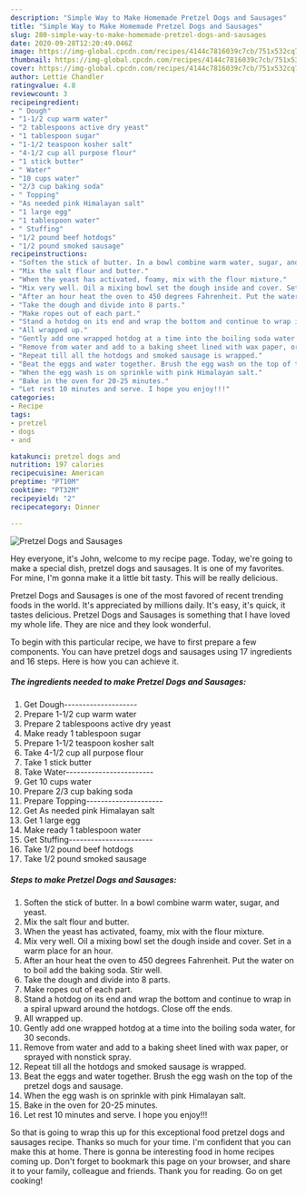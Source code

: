 ```yaml
---
description: "Simple Way to Make Homemade Pretzel Dogs and Sausages"
title: "Simple Way to Make Homemade Pretzel Dogs and Sausages"
slug: 280-simple-way-to-make-homemade-pretzel-dogs-and-sausages
date: 2020-09-28T12:20:49.046Z
image: https://img-global.cpcdn.com/recipes/4144c7816039c7cb/751x532cq70/pretzel-dogs-and-sausages-recipe-main-photo.jpg
thumbnail: https://img-global.cpcdn.com/recipes/4144c7816039c7cb/751x532cq70/pretzel-dogs-and-sausages-recipe-main-photo.jpg
cover: https://img-global.cpcdn.com/recipes/4144c7816039c7cb/751x532cq70/pretzel-dogs-and-sausages-recipe-main-photo.jpg
author: Lettie Chandler
ratingvalue: 4.8
reviewcount: 3
recipeingredient:
- " Dough"
- "1-1/2 cup warm water"
- "2 tablespoons active dry yeast"
- "1 tablespoon sugar"
- "1-1/2 teaspoon kosher salt"
- "4-1/2 cup all purpose flour"
- "1 stick butter"
- " Water"
- "10 cups water"
- "2/3 cup baking soda"
- " Topping"
- "As needed pink Himalayan salt"
- "1 large egg"
- "1 tablespoon water"
- " Stuffing"
- "1/2 pound beef hotdogs"
- "1/2 pound smoked sausage"
recipeinstructions:
- "Soften the stick of butter. In a bowl combine warm water, sugar, and yeast."
- "Mix the salt flour and butter."
- "When the yeast has activated, foamy, mix with the flour mixture."
- "Mix very well. Oil a mixing bowl set the dough inside and cover. Set in a warm place for an hour."
- "After an hour heat the oven to 450 degrees Fahrenheit. Put the water on to boil add the baking soda. Stir well."
- "Take the dough and divide into 8 parts."
- "Make ropes out of each part."
- "Stand a hotdog on its end and wrap the bottom and continue to wrap in a spiral upward around the hotdogs. Close off the ends."
- "All wrapped up."
- "Gently add one wrapped hotdog at a time into the boiling soda water, for 30 seconds."
- "Remove from water and add to a baking sheet lined with wax paper, or sprayed with nonstick spray."
- "Repeat till all the hotdogs and smoked sausage is wrapped."
- "Beat the eggs and water together. Brush the egg wash on the top of the pretzel dogs and sausage."
- "When the egg wash is on sprinkle with pink Himalayan salt."
- "Bake in the oven for 20-25 minutes."
- "Let rest 10 minutes and serve. I hope you enjoy!!!"
categories:
- Recipe
tags:
- pretzel
- dogs
- and

katakunci: pretzel dogs and 
nutrition: 197 calories
recipecuisine: American
preptime: "PT10M"
cooktime: "PT32M"
recipeyield: "2"
recipecategory: Dinner

---
```



![Pretzel Dogs and Sausages](https://img-global.cpcdn.com/recipes/4144c7816039c7cb/751x532cq70/pretzel-dogs-and-sausages-recipe-main-photo.jpg)

Hey everyone, it's John, welcome to my recipe page. Today, we're going to make a special dish, pretzel dogs and sausages. It is one of my favorites. For mine, I'm gonna make it a little bit tasty. This will be really delicious.

Pretzel Dogs and Sausages is one of the most favored of recent trending foods in the world. It's appreciated by millions daily. It's easy, it's quick, it tastes delicious. Pretzel Dogs and Sausages is something that I have loved my whole life. They are nice and they look wonderful.




To begin with this particular recipe, we have to first prepare a few components. You can have pretzel dogs and sausages using 17 ingredients and 16 steps. Here is how you can achieve it.

<!--inarticleads1-->

##### The ingredients needed to make Pretzel Dogs and Sausages:

1. Get  Dough--------------------
1. Prepare 1-1/2 cup warm water
1. Prepare 2 tablespoons active dry yeast
1. Make ready 1 tablespoon sugar
1. Prepare 1-1/2 teaspoon kosher salt
1. Take 4-1/2 cup all purpose flour
1. Take 1 stick butter
1. Take  Water------------------------
1. Get 10 cups water
1. Prepare 2/3 cup baking soda
1. Prepare  Topping---------------------
1. Get As needed pink Himalayan salt
1. Get 1 large egg
1. Make ready 1 tablespoon water
1. Get  Stuffing-----------------------
1. Take 1/2 pound beef hotdogs
1. Take 1/2 pound smoked sausage




<!--inarticleads2-->

##### Steps to make Pretzel Dogs and Sausages:

1. Soften the stick of butter. In a bowl combine warm water, sugar, and yeast.
1. Mix the salt flour and butter.
1. When the yeast has activated, foamy, mix with the flour mixture.
1. Mix very well. Oil a mixing bowl set the dough inside and cover. Set in a warm place for an hour.
1. After an hour heat the oven to 450 degrees Fahrenheit. Put the water on to boil add the baking soda. Stir well.
1. Take the dough and divide into 8 parts.
1. Make ropes out of each part.
1. Stand a hotdog on its end and wrap the bottom and continue to wrap in a spiral upward around the hotdogs. Close off the ends.
1. All wrapped up.
1. Gently add one wrapped hotdog at a time into the boiling soda water, for 30 seconds.
1. Remove from water and add to a baking sheet lined with wax paper, or sprayed with nonstick spray.
1. Repeat till all the hotdogs and smoked sausage is wrapped.
1. Beat the eggs and water together. Brush the egg wash on the top of the pretzel dogs and sausage.
1. When the egg wash is on sprinkle with pink Himalayan salt.
1. Bake in the oven for 20-25 minutes.
1. Let rest 10 minutes and serve. I hope you enjoy!!!




So that is going to wrap this up for this exceptional food pretzel dogs and sausages recipe. Thanks so much for your time. I'm confident that you can make this at home. There is gonna be interesting food in home recipes coming up. Don't forget to bookmark this page on your browser, and share it to your family, colleague and friends. Thank you for reading. Go on get cooking!
